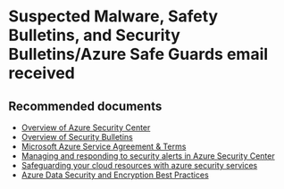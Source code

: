 <properties
	pageTitle="Suspected Malware, Safety Bulletins, and Security Bulletins/Azure SafeGuards email received"
	description="Suspected Malware, Safety Bulletins, and Security Bulletins/Azure SafeGuards email received"
	service="microsoft.compute"
	resource="virtualmachines"
	authors="scottazure"
	displayOrder=""
	selfHelpType="generic"
	supportTopicIds="32565563"
	resourceTags="Windows"
	productPesIds="14749"
	cloudEnvironments="public"
/>

# Suspected Malware, Safety Bulletins, and Security Bulletins/Azure Safe Guards email received

## **Recommended documents**
* [Overview of Azure Security Center](https://docs.microsoft.com/azure/security-center/security-center-intro)<br>
* [Overview of Security Bulletins](https://technet.microsoft.com/security/bulletins)<br>
* [Microsoft Azure Service Agreement & Terms](http://azure.microsoft.com/support/legal)<br>
* [Managing and responding to security alerts in Azure Security Center](https://docs.microsoft.com/azure/security-center/security-center-managing-and-responding-alerts)<br>
* [Safeguarding your cloud resources with azure security services](https://azure.microsoft.com/blog/safeguarding-your-cloud-resources-with-azure-security-services/)<br>
* [Azure Data Security and Encryption Best Practices](https://docs.microsoft.com/azure/security/azure-security-data-encryption-best-practices)

